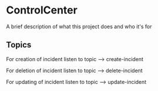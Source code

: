
# ControlCenter

A brief description of what this project does and who it's for



## Topics


For creation of incident listen to topic --> create-incident

For deletion of incident listen to topic --> delete-incident

For updating of incident listen to topic --> update-incident
